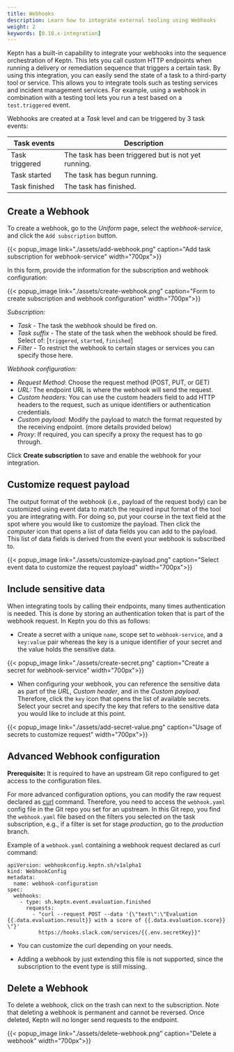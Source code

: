 ```yaml
---
title: Webhooks
description: Learn how to integrate external tooling using Webhooks
weight: 2
keywords: [0.10.x-integration]
---
```


Keptn has a built-in capability to integrate your webhooks into the sequence orchestration of Keptn. This lets you call custom HTTP endpoints when running a delivery or remediation sequence that triggers a certain task. By using this integration, you can easily send the state of a task to a third-party tool or service. This allows you to integrate tools such as testing services and incident management services. For example, using a webhook in combination with a testing tool lets you run a test based on a `test.triggered` event.  

Webhooks are created at a *Task* level and can be triggered by 3 task events: 

| Task events    	| Description                                         	|
|----------------	|-----------------------------------------------------	|
| Task triggered 	| The task has been triggered but is not yet running. 	|
| Task started   	| The task has begun running.                         	|
| Task finished  	| The task has finished.                              	|

## Create a Webhook 

To create a webhook, go to the *Uniform* page, select the *webhook-service*, and click the `Add subscription` button. 

{{< popup_image
link="./assets/add-webhook.png"
caption="Add task subscription for webhook-service"
width="700px">}}

In this form, provide the information for the subscription and webhook configuration: 

{{< popup_image
link="./assets/create-webhook.png"
caption="Form to create subscription and webhook configuration"
width="700px">}}

*Subscription:*

* *Task* - The task the webhook should be fired on.
* *Task suffix* - The state of the task when the webhook should be fired. Select of: [`triggered`, `started`, `finished`]
* *Filter* - To restrict the webhook to certain stages or services you can specify those here. 

*Webhook configuration:*

* *Request Method*: Choose the request method (POST, PUT, or GET)
* *URL:* The endpoint URL is where the webhook will send the request. 
* *Custom headers:* You can use the custom headers field to add HTTP headers to the request, such as unique identifiers or authentication credentials.
* *Custom payload:* Modify the payload to match the format requested by the receiving endpoint. (more details provided below)
* *Proxy*: If required, you can specify a proxy the request has to go through.

Click **Create subscription** to save and enable the webhook for your integration.

## Customize request payload

The output format of the webhook (i.e., payload of the request body) can be customized using event data to match the required input format of the tool you are integrating with. For doing so, put your course in the text field at the spot where you would like to customize the payload. Then click the *computer* icon that opens a list of data fields you can add to the payload. This list of data fields is derived from the event your webhook is subscribed to. 

{{< popup_image
link="./assets/customize-payload.png"
caption="Select event data to customize the request payload"
width="700px">}}

## Include sensitive data

When integrating tools by calling their endpoints, many times authentication is needed. This is done by storing an authentication token that is part of the webhook request. In Keptn you do this as follows: 

* Create a secret with a unique `name`, scope set to `webhook-service`, and a `key:value` pair whereas the key is a unique identifier of your secret and the value holds the sensitive data.

{{< popup_image
link="./assets/create-secret.png"
caption="Create a secret for webhook-service"
width="700px">}}

* When configuring your webhook, you can reference the sensitive data as part of the *URL*, *Custom header*, and in the *Custom payload*. Therefore, click the `key` icon that opens the list of available secrets. Select your secret and specify the key that refers to the sensitive data you would like to include at this point.  

{{< popup_image
link="./assets/add-secret-value.png"
caption="Usage of secrets to customize request"
width="700px">}}

## Advanced Webhook configuration

**Prerequisite:** It is required to have an upstream Git repo configured to get access to the configuration files.  

For more advanced configuration options, you can modify the raw request declared as [curl](https://curl.se/) command. Therefore, you need to access the `webhook.yaml` config file in the Git repo you set for an upstream. In this Git repo, you find the `webhook.yaml` file based on the filters you selected on the task subscription, e.g., if a filter is set for stage *production*, go to the *production* branch. 

Example of a `webhook.yaml` containing a webhook request declared as curl command: 

```
apiVersion: webhookconfig.keptn.sh/v1alpha1
kind: WebhookConfig
metadata:
  name: webhook-configuration
spec:
  webhooks:
    - type: sh.keptn.event.evaluation.finished
      requests:
        - "curl --request POST --data '{\"text\":\"Evaluation {{.data.evaluation.result}} with a score of {{.data.evaluation.score}} \"}'
          https://hooks.slack.com/services/{{.env.secretKey}}"
```

* You can customize the curl depending on your needs. 

* Adding a webhook by just extending this file is not supported, since the subscription to the event type is still missing. 

## Delete a Webhook

To delete a webhook, click on the trash can next to the subscription. Note that deleting a webhook is permanent and cannot be reversed. Once deleted, Keptn will no longer send requests to the endpoint.

{{< popup_image
link="./assets/delete-webhook.png"
caption="Delete a webhook"
width="700px">}}

